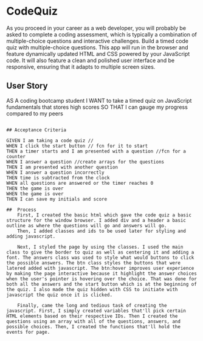 # CodeQuiz 

As you proceed in your career as a web developer, you will probably be asked to complete a coding assessment, which is typically a combination of multiple-choice questions and interactive challenges. Build a timed code quiz with multiple-choice questions. This app will run in the browser and feature dynamically updated HTML and CSS powered by your JavaScript code. It will also feature a clean and polished user interface and be responsive, ensuring that it adapts to multiple screen sizes.

## User Story
AS A coding bootcamp student
I WANT to take a timed quiz on JavaScript fundamentals that stores high scores
SO THAT I can gauge my progress compared to my peers
```

## Acceptance Criteria

GIVEN I am taking a code quiz // 
WHEN I click the start button // fcn for it to start 
THEN a timer starts and I am presented with a question //fcn for a counter
WHEN I answer a question //create arrays for the questions
THEN I am presented with another question 
WHEN I answer a question incorrectly
THEN time is subtracted from the clock
WHEN all questions are answered or the timer reaches 0
THEN the game is over
WHEN the game is over
THEN I can save my initials and score

##  Process
    First, I created the basic html which gave the code quiz a basic structure for the window browser. I added div and a header a basic outline as where the questions will go and answers will go. 
    Then, I added classes and ids to be used later for styling and adding javascript.

    Next, I styled the page by using the classes. I used the main class to give the border to quiz as well as centering it and adding a font. The answers class was used to style what would buttons to click the possible answers. The btn class styles the buttons that were latered added with javascript. The btn:hover improves user experience by making the page interactive because it highlight the answer choices when the user's pointer is hovering over the choice. That was done for both all the answers and the start button which is at the beginning of the quiz. I also made the quiz hidden with CSS to initiate with javascript the quiz once it is clicked.

    Finally, came the long and tedious task of creating the javascript. First, I simply created variables that'll pick certain HTML elements based on their respective IDs. Then I created the questions using an array with all of the questions, answers, and possible choices. Then, I created the functions that'll hold the events for page. 
